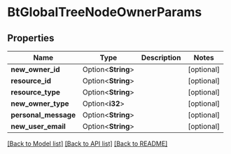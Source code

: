 # BtGlobalTreeNodeOwnerParams

## Properties

Name | Type | Description | Notes
------------ | ------------- | ------------- | -------------
**new_owner_id** | Option<**String**> |  | [optional]
**resource_id** | Option<**String**> |  | [optional]
**resource_type** | Option<**String**> |  | [optional]
**new_owner_type** | Option<**i32**> |  | [optional]
**personal_message** | Option<**String**> |  | [optional]
**new_user_email** | Option<**String**> |  | [optional]

[[Back to Model list]](../README.md#documentation-for-models) [[Back to API list]](../README.md#documentation-for-api-endpoints) [[Back to README]](../README.md)


